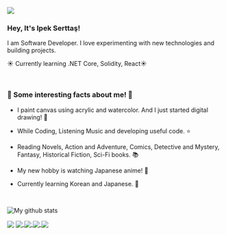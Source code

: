 <img src="https://i.pinimg.com/originals/d9/5e/09/d95e0951aacb25246d2fda9373194918.jpg">


### Hey, It's Ipek Serttaş! 
I am Software Developer. I love experimenting with new technologies and building projects.


☀️ Currently learning .NET Core, Solidity, React☀️

<br>

### 🧬 Some interesting facts about me! 🧬
 

  - I paint canvas using acrylic and watercolor. And I just started digital drawing! 🎨

  - While Coding, Listening Music and developing useful code. ⭐️

  - Reading Novels, Action and Adventure, Comics, Detective and Mystery, Fantasy, Historical Fiction, Sci-Fi books. 📚

  - My new hobby is watching Japanese anime! 💫
  
  - Currently learning Korean and Japanese. 🥢
  
  <br>

![My github stats](https://github-readme-stats.vercel.app/api?username=ipekserttas99&show_icons=true&theme=synthwave&count_private=true&hide=issues,contribs)


<img align="center" src="https://github-readme-stats.vercel.app/api/top-langs/?username=ipekserttas99&count_private=true&layout=compact" />




<a href="https://github.com/ipekserttas99/hrms_backend">
  <img align="center" src="https://github-readme-stats.vercel.app/api/pin/?username=ipekserttas99&repo=hrms_backend" />
</a>
<a href="https://github.com/ipekserttas99/cantacim">
  <img align="center" src="https://github-readme-stats.vercel.app/api/pin/?username=ipekserttas99&repo=cantacim" />
</a>
<a href="https://github.com/ipekserttas99/trashCollectionSystem">
  <img align="center" src="https://github-readme-stats.vercel.app/api/pin/?username=ipekserttas99&repo=trashCollectionSystem" />
</a>
<a href="https://github.com/ipekserttas99/eCommerceSite">
  <img align="center" src="https://github-readme-stats.vercel.app/api/pin/?username=ipekserttas99&repo=eCommerceSite" />
</a>


